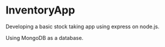 # InventoryApp

Developing a basic stock taking app using express on node.js.

Using MongoDB as a database.